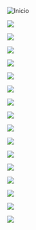 ![Inicio](https://hermes.digitalinnovation.one/certificates/cover/9F1B7124.jpg)

![](https://hermes.digitalinnovation.one/certificates/cover/A40219BE.jpg)

![](https://hermes.digitalinnovation.one/certificates/cover/5C658827.jpg)

![](https://hermes.digitalinnovation.one/certificates/cover/F6815329.jpg)

![](https://hermes.digitalinnovation.one/certificates/cover/4BEE23E2.jpg)

![](https://hermes.digitalinnovation.one/certificates/cover/FE782CDA.jpg)

![](https://hermes.digitalinnovation.one/certificates/cover/E4142762.jpg)

![](https://hermes.digitalinnovation.one/certificates/cover/C0F37CDE.jpg)

![](https://hermes.digitalinnovation.one/certificates/cover/AB4CDF0F.jpg)

![](https://hermes.digitalinnovation.one/certificates/cover/4B540E11.jpg)

![](https://hermes.digitalinnovation.one/certificates/cover/2C4FE4A3.jpg)

![](https://hermes.digitalinnovation.one/certificates/cover/FF736E4C.jpg)

![](https://hermes.digitalinnovation.one/certificates/cover/318170EE.jpg)

![](https://hermes.digitalinnovation.one/certificates/cover/62C87179.jpg)

![](https://hermes.digitalinnovation.one/certificates/cover/9E6988F6.jpg)

![](https://hermes.digitalinnovation.one/certificates/cover/67538F51.jpg)

![](https://hermes.digitalinnovation.one/certificates/cover/3E999FD9.jpg)
